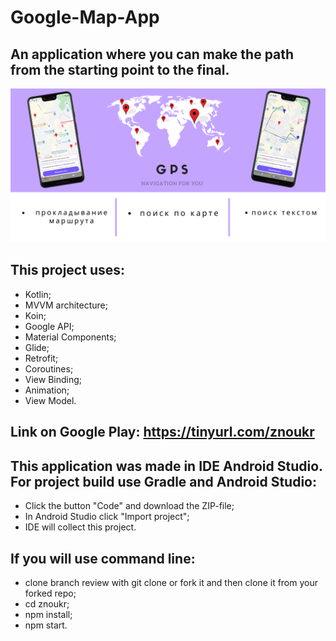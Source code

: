 # Google-Map-App
## An application where you can make the path from the starting point to the final.
![Screenshot](screen.png)
## This project uses:
* Kotlin;
* MVVM architecture;
* Koin;
* Google API;
* Material Components;
* Glide;
* Retrofit;
* Coroutines;
* View Binding;
* Animation;
* View Model.
## Link on Google Play: https://tinyurl.com/znoukr
## This application was made in IDE Android Studio. For project build use Gradle and Android Studio:
* Click the button "Code" and download the ZIP-file;
* In Android Studio click "Import project";
* IDE will collect this project.
## If you will use command line:
* clone branch review with git clone or fork it and then clone it from your forked repo;
* cd znoukr;
* npm install;
* npm start.
